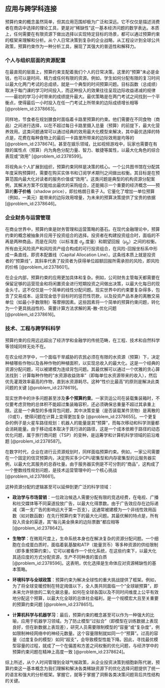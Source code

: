 ## 应用与跨学科连接

预算约束的概念虽然简单，但其应用范围却极为广泛和深远。它不仅仅是描述消费者在商店中选择的理论工具，更是对“稀缺性”这一基本经济问题的数学表达。本质上，任何需要在有限资源下做出选择以实现特定目标的场景，都可以通过预算约束的框架来理解和分析。从个人日常决策到复杂的企业战略，从工程设计到全球公共政策，预算约束作为一种分析工具，展现了其强大的普适性和解释力。

### 个人与组织层面的资源配置

在最直观的层面上，预算约束支配着我们个人的日常决策。这里的“预算”未必是金钱，也可以是时间、精力或任何有限的资源。例如，学生如何分配有限的复习时间以最大化两门考试的总成绩，就是一个典型的时间预算问题。目标函数（总成绩）取决于每门课的学习时间投入，而这种投入的效果往往呈现边际收益递减的规律——最初的学习小时带来的成绩提升最大。最优策略是在两门考试之间找到一个平衡点，使得最后一小时投入在任一门考试上所带来的边际成绩增长相等 [@problem_id:2378663]。

同样地，节食者在规划膳食时面临着卡路里预算的约束。他们需要在不同食物（商品）之间进行选择，以在不超过每日卡路里摄入总量（预算）的前提下，最大化营养效用。这类问题通常可以通过经典的效用最大化模型来解决，其中最优选择的特点是，花费在每种食物上的最后一卡路里所带来的边际效用是均等的 [@problem_id:2378674]。甚至在娱乐领域，比如视频游戏中，玩家也需要在有限的属性点（预算）内为角色分配力量、智力、敏捷等属性，以最大化角色的综合表现或“效用” [@problem_id:2378599]。

将视角从个人扩展到组织，预算约束同样是决策的核心。一个公共图书馆在分配其年度采购预算时，需要在购买实体书和订阅学术期刊之间做出权衡。其目标是在预算范围内最大化对读者的服务价值或“效用”。这类问题是典型的机构资源分配案例，其解决方案不仅能给出最优的采购组合，还能揭示一个重要的经济概念——预算的**影子价格**（shadow price），即拉格朗日乘子 $\lambda$。它量化了增加一单位预算（例如，一美元）能带来的边际效用增量，为未来的预算决策提供了宝贵的依据 [@problem_id:2378646]。

### 企业财务与运营管理

在商业世界中，预算约束是财务管理和运营策略的基石。在现代金融理论中，预算约束的概念被抽象并应用于投资组合的选择。投资者在构建投资组合时，面临的不再是两种商品，而是在风险（以标准差 $\sigma_p$ 度量）和期望回报（$\mu_p$）之间的权衡。所有由无风险资产和风险资产组合构成的可行投资组合，在风险-回报坐标系中形成一条直线，即资本配置线（Capital Allocation Line）。这条线本质上就是投资者的“预算线”，其斜率代表了投资者为获得单位超额回报所需承担的风险，即风险的价格 [@problem_id:2378601]。

在企业内部，预算约束的应用更加具体和复杂。例如，公司财务主管每天都需要在保留足够的运营现金和将闲置资金进行短期投资之间做出决策，以最大化每日的现金头寸。这不仅仅是一个简单的线性分配问题。现实世界中的约束要复杂得多，包含了交易成本、运营现金低于目标时的惩罚性罚款，以及投资产品本身的离散交易单位（如最小手数限制）等摩擦因素。这些因素将一个简单的预算约束问题，转化为一个更具挑战性的、需要计算方法求解的离-散-优化问题 [@problem_id:2378616]。

### 技术、工程与跨学科科学

预算约束的应用远远超出了经济学和金融学的传统范畴，在工程、技术和自然科学等领域同样无处不在。

在农业经济学中，一个面临干旱威胁的农民必须在有限的水资源（预算）下，决定种植哪些作物以及各种作物的种植面积，以实现总收入的最大化。这是一个经典的资源分配问题，可以被建模为连续背包问题。其最优解可以通过一个优雅的贪心算法找到：计算每种作物的“水资源收益效率”（即每单位水资源带来的收入），然后优先灌溉效率最高的作物，直到水资源耗尽。这种“性价比最高”的原则是解决此类问题的关键 [@problem_id:2378619]。

现实世界中的许多问题甚至涉及**多个预算约束**。一家货运公司在装载集装箱时，不仅要考虑货物的总体积不能超过集装箱容积，还必须确保总重量不超过其承重上限。这是一个典型的多维背包问题，其中决策变量（是否装载某件货物）是离散的（0或1），使得问题在计算上变得更加复杂 [@problem_id:2378655]。一个更复杂的例子是火星车路径规划：机器人的能量是其“预算”，而每次移动和科学测量都会消耗能量。由于移动成本取决于其行进的路径，这是一个成本依赖于路径的动态优化问题，属于旅行商问题（TSP）的变种，是运筹学和计算机科学领域的前沿难题 [@problem_id:2378587]。

在数字时代，企业在进行云资源规划时，同样面临预算约束。例如，一家公司需要在一个固定的信贷预算内，决定购买多少CPU密集型和内存密集型的云服务器实例，以最大化其服务的总吞吐量。由于服务器实例是不可分割的“商品”，这构成了一个整数线性规划问题，是技术运营管理中的一个核心挑战 [@problem_id:2378661]。

这种资源分配的逻辑甚至可以延伸到更广泛的科学领域：

- **政治学与市场营销**：一位政治候选人需要分配有限的竞选经费，在电视、广播和社交媒体等不同渠道投放广告，以最大化得票数。由于广告效应存在边际递减（第一支广告的影响远大于第一百支），这通常被建模为一个非线性效用函数（如对数函数）在先行预算约束下的最大化问题。其最优解的特点是，所有投入资金的渠道，其“每元美金换来的边际票数”都应相等 [@problem_id:2378642]。

- **生物学**：在微观尺度上，生命系统本身也在解决复杂的资源分配问题。一个细胞在合成蛋白质时，面临着氨基酸和ATP（能量货币）等多种资源的供给限制（即多重预算约束）。它可以被看作一个优化系统，在这些约束下，以最大化其适应度的方式分配资源，生产不同种类的蛋白质 [@problem_id:2378596]。这表明，优化选择是生命体应对资源稀缺性的基本策略。

- **环境科学与全球政策**：预算约束为解决全球性的重大挑战提供了框架。例如，为了将全球变暖控制在特定阈值以下，全人类共同面临一个“全球碳预算”，即未来允许排放的二氧化碳总量。如何在全球各国以及不同时间维度上公平有效地分配这个预算，以最大化全球的总体社会福利，是一个规模宏大且至关重要的预算约束问题 [@problem_id:2378651]。

- **计算机科学与机器学习**：最后，预算约束的概念甚至可以作为一种强大的比喻，应用于机器学习领域。为了防止模型“过拟合”（即模型在训练数据上表现良好，但在新数据上表现差），研究人员需要限制模型的“容量”或“复杂度”，例如限制神经网络中的神经元数量。这个容量限制就如同一个“预算”。过高的容量（过度复杂的模型）如同“超支”，会导致模型性能下降。因此，寻找最优模型容量的过程，就成了一个在偏差和方差之间权衡的优化问题，与经济学中的预算约束问题在精神上高度一致 [@problem_id:2378624]。

综上所述，从个人时间管理到全球气候政策，从企业投资决策到细胞新陈代谢，预算约束这一基本概念为我们理解和解决各类稀缺资源下的优化选择问题提供了统一的语言和强大的分析框架。掌握它，就等于掌握了洞察各类决策问题背后共性结构的关键。